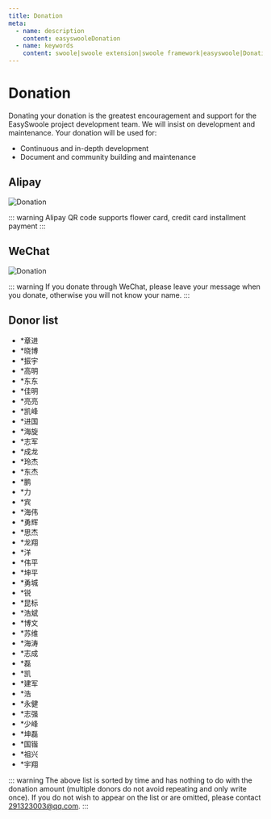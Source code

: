 ```yaml
---
title: Donation
meta:
  - name: description
    content: easyswooleDonation
  - name: keywords
    content: swoole|swoole extension|swoole framework|easyswoole|Donation|easyswoole
---
```


# Donation
Donating your donation is the greatest encouragement and support for the EasySwoole project development team. We will insist on development and maintenance. Your donation will be used for:

  - Continuous and in-depth development
  - Document and community building and maintenance
## Alipay
![Donation](/Images/Passage/donate.png)
 
::: warning 
 Alipay QR code supports flower card, credit card installment payment
:::

## WeChat
![Donation](/Images/Passage/wx_donate.png)


::: warning 
 If you donate through WeChat, please leave your message when you donate, otherwise you will not know your name.
:::

## Donor list
- *章进
- *晓博
- *振宇
- *高明
- *东东
- *佳明
- *亮亮
- *凯峰
- *进国
- *海旋
- *志军
- *成龙
- *玲杰
- *东杰
- *鹏
- *力
- *宾
- *海伟
- *勇辉
- *思杰
- *龙翔
- *洋
- *伟平
- *坤平
- *勇城
- *锐
- *昆标
- *浩斌
- *博文
- *苏维
- *海涛
- *志成
- *磊
- *凯
- *建军
- *浩
- *永健
- *志强
- *少峰
- *坤磊
- *国锴
- *祖兴
- *宇翔



::: warning 
 The above list is sorted by time and has nothing to do with the donation amount (multiple donors do not avoid repeating and only write once). If you do not wish to appear on the list or are omitted, please contact 291323003@qq.com.
:::
